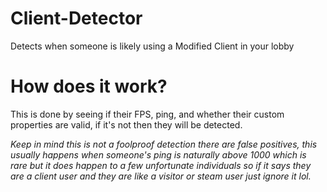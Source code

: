 # Client-Detector
Detects when someone is likely using a Modified Client in your lobby

# How does it work?
This is done by seeing if their FPS, ping, and whether their custom properties are valid, if it's not then they will be detected.

*Keep in mind this is not a foolproof detection there are false positives, this usually happens when someone's ping is naturally above 1000 which is rare but it does happen to a few unfortunate individuals so if it says they are a client user and they are like a visitor or steam user just ignore it lol.*
